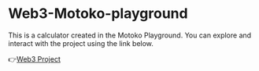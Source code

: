 # Web3-Motoko-playground

This is a calculator created in the Motoko Playground. You can explore and interact with the project using the link below.

👉[Web3 Project](https://m7sm4-2iaaa-aaaab-qabra-cai.raw.ic0.app/?tag=1019490845)
